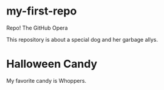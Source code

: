 # my-first-repo
Repo! The GitHub Opera

This repository is about a special dog and her garbage allys.

# Halloween Candy
My favorite candy is Whoppers.

